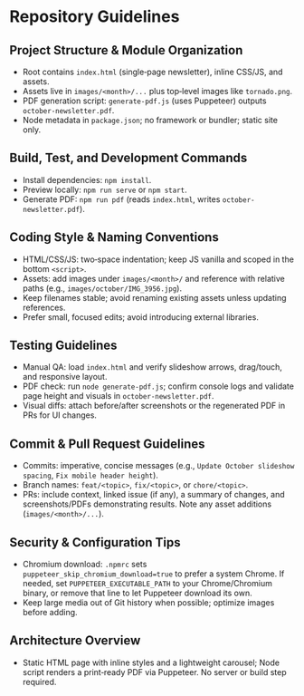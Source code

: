 # Repository Guidelines

## Project Structure & Module Organization
- Root contains `index.html` (single‑page newsletter), inline CSS/JS, and assets.
- Assets live in `images/<month>/...` plus top‑level images like `tornado.png`.
- PDF generation script: `generate-pdf.js` (uses Puppeteer) outputs `october-newsletter.pdf`.
- Node metadata in `package.json`; no framework or bundler; static site only.

## Build, Test, and Development Commands
- Install dependencies: `npm install`.
- Preview locally: `npm run serve` or `npm start`.
- Generate PDF: `npm run pdf` (reads `index.html`, writes `october-newsletter.pdf`).

## Coding Style & Naming Conventions
- HTML/CSS/JS: two‑space indentation; keep JS vanilla and scoped in the bottom `<script>`.
- Assets: add images under `images/<month>/` and reference with relative paths (e.g., `images/october/IMG_3956.jpg`).
- Keep filenames stable; avoid renaming existing assets unless updating references.
- Prefer small, focused edits; avoid introducing external libraries.

## Testing Guidelines
- Manual QA: load `index.html` and verify slideshow arrows, drag/touch, and responsive layout.
- PDF check: run `node generate-pdf.js`; confirm console logs and validate page height and visuals in `october-newsletter.pdf`.
- Visual diffs: attach before/after screenshots or the regenerated PDF in PRs for UI changes.

## Commit & Pull Request Guidelines
- Commits: imperative, concise messages (e.g., `Update October slideshow spacing`, `Fix mobile header height`).
- Branch names: `feat/<topic>`, `fix/<topic>`, or `chore/<topic>`.
- PRs: include context, linked issue (if any), a summary of changes, and screenshots/PDFs demonstrating results. Note any asset additions (`images/<month>/...`).

## Security & Configuration Tips
- Chromium download: `.npmrc` sets `puppeteer_skip_chromium_download=true` to prefer a system Chrome. If needed, set `PUPPETEER_EXECUTABLE_PATH` to your Chrome/Chromium binary, or remove that line to let Puppeteer download its own.
- Keep large media out of Git history when possible; optimize images before adding.

## Architecture Overview
- Static HTML page with inline styles and a lightweight carousel; Node script renders a print‑ready PDF via Puppeteer. No server or build step required.
